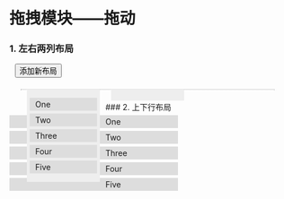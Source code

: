 # 拖拽模块——拖动
### 1. 左右两列布局
<div class="example_container">
    <style class="example_css">
    ul{
		list-style: none outside none;
		margin: 0;
		padding: 0;
	}
	li{
		background: #ddd;
		margin: 5px;
		padding: 3px 10px;
		width: 300px;
		word-break:break-all;
	}
	.layout-horizontal{width: 450px;border: 1px dotted #ccc;margin: 20px;}
	.layout-horizontal ul{
		float: left; background: #eee;
		display: inline;
		width: 130px;
		margin: 0 10px;
		padding: 0px;
		padding: 10px 0;}
	.layout-horizontal ul li{width: 100px;}
	.container ul li.drag_placeholder{
		border: 2px dotted #000;
		padding: 1px 8px;
		text-indent: -2000px;
		background: none;
	}
    </style>
    <div class="example_html">
    	<input type="button" value="添加新布局" style="margin-left: 10px;" id="btn-addlayout"/>
    	<br/>
		<div class="container layout-horizontal clearfix">
			<ul>
				<li>One</li>
				<li>Two</li>
				<li>Three</li>
				<li>Four</li>
				<li>Five</li>
			</ul>
			<ul></ul>
		</div>
    </div>
    <script class="example_js">
    W.use('j/m_drag',function(Drag){
		/*************布局****************/
		// 1.左右两列布局
		var layout1 = new Drag({
			'container': '.layout-horizontal',
			'animal': 200,
			'getLayoutContainer': function($dragHandle){
				if($dragHandle && $dragHandle.length > 0){
					return $dragHandle.closest('ul');
				}
				else{
					return $('.layout-horizontal ul')
				}			
			},
			'dragHandle': '.layout-horizontal li'
		}).layout();
		$('#btn-addlayout').click(function(){
			layout1.addLayout($('<ul>'));
			$(this).remove();
		});
	});
    </script>
</div>
### 2. 上下行布局
<div class="example_container">
    <style class="example_css">
    .layout-vertical{
		width: 270px;
		margin: 20px;
		border: 1px dotted #ccc;
	}
	.layout-vertical p{
		padding: 0;
		margin: 0;
	}
	.layout-vertical li div{
		height: 20px;
		margin: -3px -10px;
		margin-bottom: 5px;
		background-color: #ccc;
	}

	.layout-vertical .drag_placeholder{
		border: 2px dotted #333;
		margin: 5px;
		padding: 1px 10px;
		width: 296px;
		color: none;
		display: block;
	}
	.layout-vertical .drag_placeholder div{
		background: none;
	}
	.layout-vertical .drag_placeholder p{
		text-indent: -20000px;
	}
	.layout-vertical ul{
		width: 100%;
		float: left;
		margin: 5px 0;
		padding: 10px 0;
		background-color: #eee;
	}
	.layout-vertical li,
	.layout-vertical .drag_placeholder{
		float: left;
		display: inline;
		width: 60px;
	}
	.layout-vertical .drag_placeholder{
		width: 56px;
	}
    </style>
    <div class="example_html">
    	<div class="layout-vertical clearfix">
			<ul>
				<li data='1'><div></div><p>OneOne</p></li>
			</ul>
			<ul>
				<li data='10'><div></div><p>again1</p></li>
			</ul>
			<ul>
				<li data='11'><div></div><p>One 1</p></li>
				<li data='12'><div></div><p>Two 1</p></li>
				<li data='13'><div></div><p>Three 1</p></li>
				<li data='14'><div></div><p>Four 1</p></li>
				<li data='15'><div></div><p>Five 1</p></li>
				<li data='16' data-notlayout=true><div></div><p><a href="javascript:;">dont layout 1</a></p></li>
			</ul>
			<ul>
				<li data='111'><div></div><p>One 2</p></li>
			</ul>
		</div>
    </div>
    <script class="example_js">
   	W.use('j/m_drag',function(Drag){
    	//2.上下行布局
		var layout2 = new Drag({
			'container': '.layout-vertical',
			'animal': 200,
			'getLayoutContainer': function($dragHandle){
				if($dragHandle && $dragHandle.length > 0){
					return $dragHandle.closest('ul');
				}
				else{
					return $('.layout-vertical ul')
				}			
			},
			'getMoveHandle': function(){
				return $(this).parent();
			},
			'dragHandle': '.layout-vertical li div'
		}).layout();

		setTimeout(function(){
			//这里要外部控制添加顺序，Drag内容维持拖动元素索引
			var tempDrag = $('.layout-vertical li:first').clone().appendTo($('.layout-vertical ul:first')).find('div');
			
			layout2.addDrag(tempDrag);

			setTimeout(function(){
				layout2.removeDrag(tempDrag);
			},2000);
		},1000);
	});
    </script>
</div>
### 3. 上下一列(普通)布局
<div class="example_container">
    <style class="example_css">
    .layout-common{
		width: 300px;
		margin: 20px;
		border: 1px dotted #ccc;
	}
	.layout-common li{
		width: 280px;
		margin-left: 0;
		margin-right: 0;
	}
	.layout-common .drag_placeholder{
		border: 2px dotted #000;
		padding: 1px 8px;
		text-indent: -2000px;
		background: none;
	}
    </style>
    <div class="example_html">
    	<ul class="container layout-common">
			<li>One</li>
			<li>Two</li>
			<li>Three</li>
			<li>Four</li>
			<li>Five</li>
		</ul>
    </div>
    <script class="example_js">
    W.use('j/m_drag',function(Drag){
	    //普通布局
		new Drag({
			'container': '.layout-common',
			'dragHandle': '.layout-common li'
		}).layout();
	});
    </script>
</div>